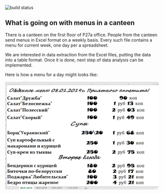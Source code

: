 ![build status](https://travis-ci.com/ihar/menuP27a.svg?token=pkUi1DDzuaxnjn6U7NLs&branch=master)

## What is going on with menus in a canteen

There is a canteen on the first floor of P27a office. People from the canteen send menus in Excel format on a weekly basis. Every such file contains a menu for current week, one day per a spreadsheet.

We are interested in data extraction from the Excel files, putting the data into a table format. Once it is done, next step of data analysis can be implemented.

Here is how a menu for a day might looks like:

![Menu on January 8, 2019](docs/menu_sample.png) 

